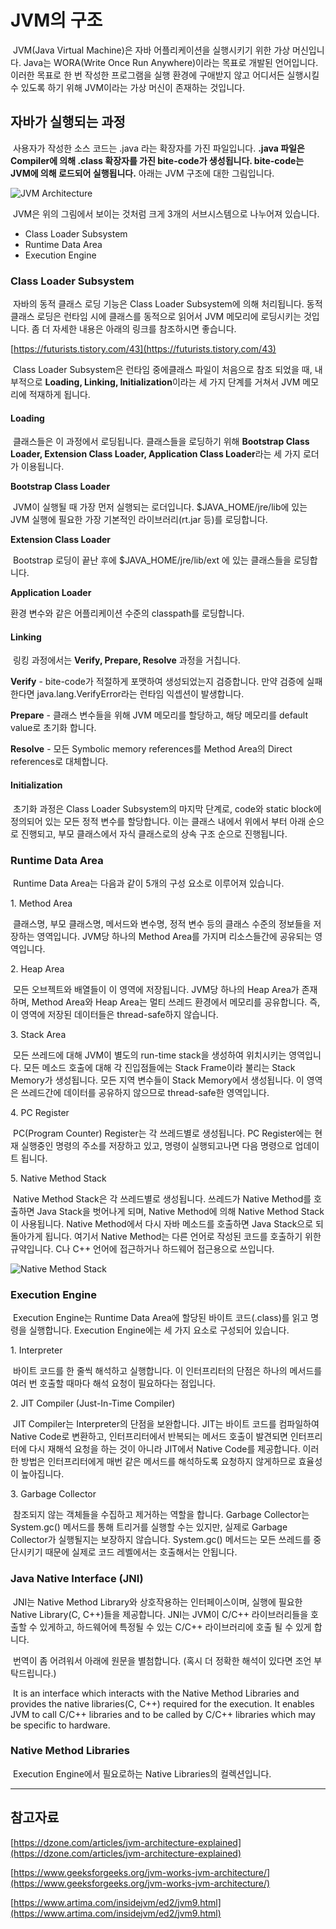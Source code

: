 # JVM의 구조

 JVM(Java Virtual Machine)은 자바 어플리케이션을 실행시키기 위한 가상 머신입니다. Java는 WORA(Write Once Run Anywhere)이라는 목표로 개발된 언어입니다. 이러한 목표로 한 번 작성한 프로그램을 실행 환경에 구애받지 않고 어디서든 실행시킬 수 있도록 하기 위해 JVM이라는 가상 머신이 존재하는 것입니다.

## 자바가 실행되는 과정

 사용자가 작성한 소스 코드는 .java 라는 확장자를 가진 파일입니다. **.java 파일은 Compiler에 의해 .class 확장자를 가진 bite-code가 생성됩니다. bite-code는 JVM에 의해 로드되어 실행됩니다.** 아래는 JVM 구조에 대한 그림입니다.

![JVM Architecture](./images/JVM-Architecture.png)

 JVM은 위의 그림에서 보이는 것처럼 크게 3개의 서브시스템으로 나누어져 있습니다.

-   Class Loader Subsystem
-   Runtime Data Area
-   Execution Engine

### Class Loader Subsystem

 자바의 동적 클래스 로딩 기능은 Class Loader Subsystem에 의해 처리됩니다. 동적 클래스 로딩은 런타임 시에 클래스를 동적으로 읽어서 JVM 메모리에 로딩시키는 것입니다. 좀 더 자세한 내용은 아래의 링크를 참조하시면 좋습니다.

[https://futurists.tistory.com/43](https://futurists.tistory.com/43)

 Class Loader Subsystem은 런타임 중에클래스 파일이 처음으로 참조 되었을 때, 내부적으로 **Loading, Linking, Initialization**이라는 세 가지 단계를 거쳐서 JVM 메모리에 적재하게 됩니다.

#### Loading

 클래스들은 이 과정에서 로딩됩니다. 클래스들을 로딩하기 위해 **Bootstrap Class Loader, Extension Class Loader, Application Class Loader**라는 세 가지 로더가 이용됩니다.

**Bootstrap Class Loader**

 JVM이 실행될 때 가장 먼저 실행되는 로더입니다. $JAVA\_HOME/jre/lib에 있는 JVM 실행에 필요한 가장 기본적인 라이브러리(rt.jar 등)를 로딩합니다.

**Extension Class Loader**

 Bootstrap 로딩이 끝난 후에 $JAVA\_HOME/jre/lib/ext 에 있는 클래스들을 로딩합니다.

**Application Loader**

환경 변수와 같은 어플리케이션 수준의 classpath를 로딩합니다.

#### Linking

 링킹 과정에서는 **Verify, Prepare, Resolve** 과정을 거칩니다.

**Verify** - bite-code가 적절하게 포맷하여 생성되었는지 검증합니다. 만약 검증에 실패한다면 java.lang.VerifyError라는 런타임 익셉션이 발생합니다.

**Prepare** - 클래스 변수들을 위해 JVM 메모리를 할당하고, 해당 메모리를 default value로 초기화 합니다.

**Resolve** - 모든 Symbolic memory references를 Method Area의 Direct references로 대체합니다. 

#### Initialization

 초기화 과정은 Class Loader Subsystem의 마지막 단계로, code와 static block에 정의되어 있는 모든 정적 변수를 할당합니다. 이는 클래스 내에서 위에서 부터 아래 순으로 진행되고, 부모 클래스에서 자식 클래스로의 상속 구조 순으로 진행됩니다.

### Runtime Data Area

 Runtime Data Area는 다음과 같이 5개의 구성 요소로 이루어져 있습니다.

1\. Method Area

 클래스명, 부모 클래스명, 메서드와 변수명, 정적 변수 등의 클래스 수준의 정보들을 저장하는 영역입니다. JVM당 하나의 Method Area를 가지며 리소스들간에 공유되는 영역입니다.

2\. Heap Area

 모든 오브젝트와 배열들이 이 영역에 저장됩니다. JVM당 하나의 Heap Area가 존재하며, Method Area와 Heap Area는 멀티 쓰레드 환경에서 메모리를 공유합니다. 즉, 이 영역에 저장된 데이터들은 thread-safe하지 않습니다.

3\. Stack Area

 모든 쓰레드에 대해 JVM이 별도의 run-time stack을 생성하여 위치시키는 영역입니다. 모든 메소드 호출에 대해 각 진입점들에는 Stack Frame이라 불리는 Stack Memory가 생성됩니다. 모든 지역 변수들이 Stack Memory에서 생성됩니다. 이 영역은 쓰레드간에 데이터를 공유하지 않으므로 thread-safe한 영역입니다.

4\. PC Register

 PC(Program Counter) Register는 각 쓰레드별로 생성됩니다. PC Register에는 현재 실행중인 명령의 주소를 저장하고 있고, 명령이 실행되고나면 다음 명령으로 업데이트 됩니다.

5\. Native Method Stack

 Native Method Stack은 각 쓰레드별로 생성됩니다. 쓰레드가 Native Method를 호출하면 Java Stack을 벗어나게 되며, Native Method에 의해 Native Method Stack이 사용됩니다. Native Method에서 다시 자바 메소드를 호출하면 Java Stack으로 되돌아가게 됩니다. 여기서 Native Method는 다른 언어로 작성된 코드를 호출하기 위한 규약입니다. C나 C++ 언어에 접근하거나 하드웨어 접근용으로 쓰입니다.

![Native Method Stack](./images/native-method-stack.gif)

### Execution Engine

 Execution Engine는 Runtime Data Area에 할당된 바이트 코드(.class)를 읽고 명령을 실행합니다. Execution Engine에는 세 가지 요소로 구성되어 있습니다.

1\. Interpreter

 바이트 코드를 한 줄씩 해석하고 실행합니다. 이 인터프리터의 단점은 하나의 메서드를 여러 번 호출할 때마다 해석 요청이 필요하다는 점입니다.

2\. JIT Compiler (Just-In-Time Compiler)

 JIT Compiler는 Interpreter의 단점을 보완합니다. JIT는 바이트 코드를 컴파일하여 Native Code로 변환하고, 인터프리터에서 반복되는 메서드 호출이 발견되면 인터프리터에 다시 재해석 요청을 하는 것이 아니라 JIT에서 Native Code를 제공합니다. 이러한 방법은 인터프리터에게 매번 같은 메서드를 해석하도록 요청하지 않게하므로 효율성이 높아집니다.

3\. Garbage Collector

 참조되지 않는 객체들을 수집하고 제거하는 역할을 합니다. Garbage Collector는 System.gc() 메서드를 통해 트리거를 실행할 수는 있지만, 실제로 Garbage Collector가 실행될지는 보장하지 않습니다. System.gc() 메서드는 모든 쓰레드를 중단시키기 때문에 실제로 코드 레벨에서는 호출해서는 안됩니다.

### Java Native Interface (JNI)

 JNI는 Native Method Library와 상호작용하는 인터페이스이며, 실행에 필요한 Native Library(C, C++)들을 제공합니다. JNI는 JVM이 C/C++ 라이브러리들을 호출할 수 있게하고, 하드웨어에 특정될 수 있는 C/C++ 라이브러리에 호출 될 수 있게 합니다.

 번역이 좀 어려워서 아래에 원문을 별첨합니다. (혹시 더 정확한 해석이 있다면 조언 부탁드립니다.)

  
 It is an interface which interacts with the Native Method Libraries and provides the native libraries(C, C++) required for the execution. It enables JVM to call C/C++ libraries and to be called by C/C++ libraries which may be specific to hardware.

### Native Method Libraries

 Execution Engine에서 필요로하는 Native Libraries의 컬렉션입니다.

---

## 참고자료

[https://dzone.com/articles/jvm-architecture-explained](https://dzone.com/articles/jvm-architecture-explained)

[https://www.geeksforgeeks.org/jvm-works-jvm-architecture/](https://www.geeksforgeeks.org/jvm-works-jvm-architecture/)

[https://www.artima.com/insidejvm/ed2/jvm9.html](https://www.artima.com/insidejvm/ed2/jvm9.html)

